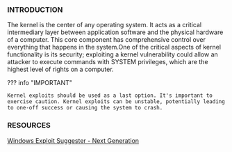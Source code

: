### **INTRODUCTION**

The kernel is the center of any operating system. It acts as a critical intermediary layer between application software and the physical hardware of a computer. This core component has comprehensive control over everything that happens in the system.One of the critical aspects of kernel functionality is its security; exploiting a kernel vulnerability could allow an attacker to execute commands with SYSTEM privileges, which are the highest level of rights on a computer.

??? info "IMPORTANT"

    Kernel exploits should be used as a last option. It's important to exercise caution. Kernel exploits can be unstable, potentially leading to one-off success or causing the system to crash.


### **RESOURCES**

[Windows Exploit Suggester - Next Generation](https://github.com/bitsadmin/wesng.git)